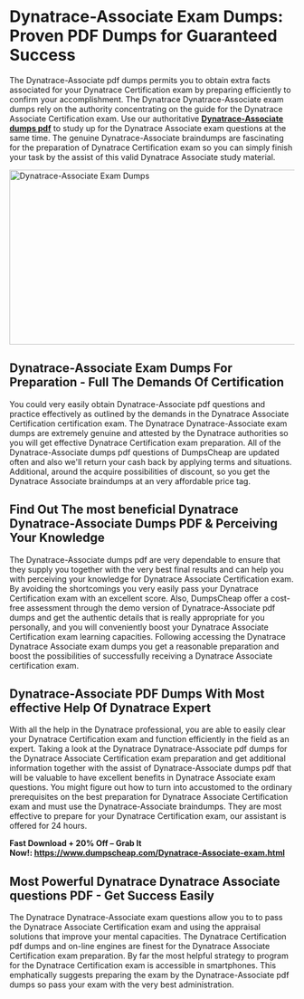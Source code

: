 <h1><strong>Dynatrace-Associate Exam Dumps: Proven PDF Dumps for Guaranteed Success</strong></h1>
<p>The Dynatrace-Associate pdf dumps permits you to obtain extra facts associated for your Dynatrace Certification exam by preparing efficiently to confirm your accomplishment. The Dynatrace Dynatrace-Associate exam dumps rely on the authority concentrating on the guide for the Dynatrace Associate Certification exam. Use our authoritative <strong><a href="https://www.dumpscheap.com/Dynatrace-Associate-exam.html">Dynatrace-Associate dumps pdf</a></strong> to study up for the Dynatrace Associate exam questions at the same time. The genuine Dynatrace-Associate braindumps are fascinating for the preparation of Dynatrace Certification exam so you can simply finish your task by the assist of this valid Dynatrace Associate study material.&nbsp;</p>
<p><img src="https://i.ibb.co/tMyVVSNT/Dynatrace-Associate-1.png" alt="Dynatrace-Associate Exam Dumps" width="550" height="309" /></p>
<h2><strong>Dynatrace-Associate Exam Dumps For Preparation - Full The Demands Of Certification</strong></h2>
<p>You could very easily obtain Dynatrace-Associate pdf questions and practice effectively as outlined by the demands in the Dynatrace Associate Certification certification exam. The Dynatrace Dynatrace-Associate exam dumps are extremely genuine and attested by the Dynatrace authorities so you will get effective Dynatrace Certification exam preparation. All of the Dynatrace-Associate dumps pdf questions of DumpsCheap are updated often and also we'll return your cash back by applying terms and situations. Additional, around the acquire possibilities of discount, so you get the Dynatrace Associate braindumps at an very affordable price tag.&nbsp;</p>
<h2><strong>Find Out The most beneficial Dynatrace Dynatrace-Associate Dumps PDF &amp; Perceiving Your Knowledge</strong></h2>
<p>The Dynatrace-Associate dumps pdf are very dependable to ensure that they supply you together with the very best final results and can help you with perceiving your knowledge for Dynatrace Associate Certification exam. By avoiding the shortcomings you very easily pass your Dynatrace Certification exam with an excellent score. Also, DumpsCheap offer a cost-free assessment through the demo version of Dynatrace-Associate pdf dumps and get the authentic details that is really appropriate for you personally, and you will conveniently boost your Dynatrace Associate Certification exam learning capacities. Following accessing the Dynatrace Dynatrace Associate exam dumps you get a reasonable preparation and boost the possibilities of successfully receiving a Dynatrace Associate certification exam.&nbsp;</p>
<h2><strong>Dynatrace-Associate PDF Dumps With Most effective Help Of Dynatrace Expert</strong></h2>
<p>With all the help in the Dynatrace professional, you are able to easily clear your Dynatrace Certification exam and function efficiently in the field as an expert. Taking a look at the Dynatrace Dynatrace-Associate pdf dumps for the Dynatrace Associate Certification exam preparation and get additional information together with the assist of Dynatrace-Associate dumps pdf that will be valuable to have excellent benefits in Dynatrace Associate exam questions. You might figure out how to turn into accustomed to the ordinary prerequisites on the best preparation for Dynatrace Associate Certification exam and must use the Dynatrace-Associate braindumps. They are most effective to prepare for your Dynatrace Certification exam, our assistant is offered for 24 hours.</p>
<p><strong>Fast Download + 20% Off &ndash; Grab It Now!:&nbsp;<a href="https://www.dumpscheap.com/Dynatrace-Associate-exam.html">https://www.dumpscheap.com/Dynatrace-Associate-exam.html</a></strong></p>
<h2><strong>Most Powerful Dynatrace Dynatrace Associate questions PDF - Get Success Easily</strong></h2>
<p>The Dynatrace Dynatrace-Associate exam questions allow you to to pass the Dynatrace Associate Certification exam and using the appraisal solutions that improve your mental capacities. The Dynatrace Certification pdf dumps and on-line engines are finest for the Dynatrace Associate Certification exam preparation. By far the most helpful strategy to program for the Dynatrace Certification exam is accessible in smartphones. This emphatically suggests preparing the exam by the Dynatrace-Associate pdf dumps so pass your exam with the very best administration.</p>
